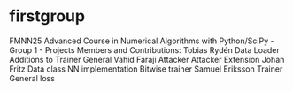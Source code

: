 # firstgroup
FMNN25 Advanced Course in Numerical Algorithms with Python/SciPy - Group 1 - Projects
Members and Contributions:
    Tobias Rydén
        Data Loader
        Additions to Trainer
        General
    Vahid Faraji
        Attacker
        Attacker Extension
    Johan Fritz
        Data class
        NN implementation
        Bitwise trainer
    Samuel Eriksson
        Trainer
        General loss


